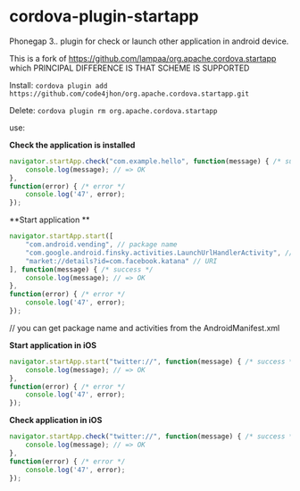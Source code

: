 cordova-plugin-startapp
===========================================================================

Phonegap 3.*.* plugin for check or launch other application in android device.


This is a fork of https://github.com/lampaa/org.apache.cordova.startapp which PRINCIPAL DIFFERENCE IS THAT SCHEME IS SUPPORTED


Install: ```cordova plugin add https://github.com/code4jhon/org.apache.cordova.startapp.git```

Delete:  ```cordova plugin rm org.apache.cordova.startapp```

use: 

**Check the application is installed**

```js
navigator.startApp.check("com.example.hello", function(message) { /* success */
	console.log(message); // => OK
}, 
function(error) { /* error */
	console.log('47', error);
});
```


**Start application **

```js
navigator.startApp.start([
	"com.android.vending", // package name
	"com.google.android.finsky.activities.LaunchUrlHandlerActivity", // activity
	"market://details?id=com.facebook.katana" // URI
], function(message) { /* success */
	console.log(message); // => OK
}, 
function(error) { /* error */
	console.log('47', error);
});
```

// you can get package name and activities from the AndroidManifest.xml

**Start application in iOS**

```js
navigator.startApp.start("twitter://", function(message) { /* success */
	console.log(message); // => OK
}, 
function(error) { /* error */
	console.log('47', error);
});
```

**Check application in iOS**

```js
navigator.startApp.check("twitter://", function(message) { /* success */
	console.log(message); // => OK
},
function(error) { /* error */
	console.log('47', error);
});
